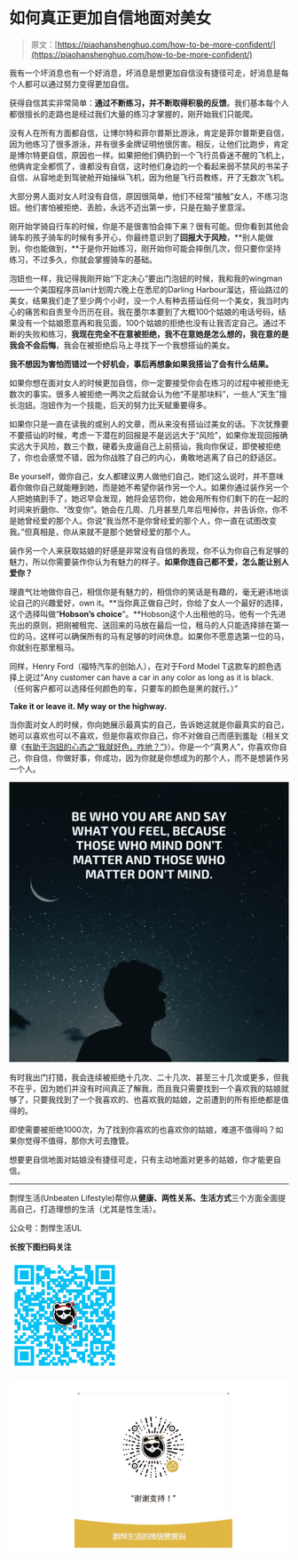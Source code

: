 # 如何真正更加自信地面对美女

> 原文：[https://piaohanshenghuo.com/how-to-be-more-confident/](https://piaohanshenghuo.com/how-to-be-more-confident/)

我有一个坏消息也有一个好消息，坏消息是想更加自信没有捷径可走，好消息是每个人都可以通过努力变得更加自信。

获得自信其实非常简单：**通过不断练习，并不断取得积极的反馈**。我们基本每个人都很擅长的走路也是经过我们大量的练习才掌握的，刚开始我们只能爬。

没有人在所有方面都自信，让博尔特和菲尔普斯比游泳，肯定是菲尔普斯更自信，因为他练习了很多游泳，并有很多金牌证明他很厉害。相反，让他们比跑步，肯定是博尔特更自信，原因也一样。如果把他们俩扔到一个飞行员昏迷不醒的飞机上，他俩肯定全都慌了，谁都没有自信，这时他们身边的一个看起来弱不禁风的书呆子自信、从容地走到驾驶舱开始操纵飞机，因为他是飞行员教练，开了无数次飞机。

大部分男人面对女人时没有自信，原因很简单，他们不经常“接触”女人，不练习泡妞。他们害怕被拒绝、丢脸，永远不迈出第一步，只是在脑子里意淫。

刚开始学骑自行车的时候，你是不是很害怕会摔下来？很有可能。但你看到其他会骑车的孩子骑车的时候有多开心，你最终意识到了**回报大于风险**，**别人能做到，你也能做到，**于是你开始练习，刚开始你可能会摔倒几次，但只要你坚持练习，不过多久，你就会掌握骑车的基础。

泡妞也一样，我记得我刚开始“下定决心”要出门泡妞的时候，我和我的wingman——一个美国程序员Ian计划周六晚上在悉尼的Darling Harbour溜达，搭讪路过的美女，结果我们走了至少两个小时，没一个人有种去搭讪任何一个美女，我当时内心的痛苦和自责至今历历在目。我在墨尔本要到了大概100个姑娘的电话号码，结果没有一个姑娘愿意再和我见面，100个姑娘的拒绝也没有让我否定自己。通过不断的失败和练习，**我现在完全不在意被拒绝，我不在意她是怎么想的，我在意的是我会不会后悔**，我会在被拒绝后马上寻找下一个我想搭讪的美女。

**我不想因为害怕而错过一个好机会，事后再想象如果我搭讪了会有什么结果。**

如果你想在面对女人的时候更加自信，你一定要接受你会在练习的过程中被拒绝无数次的事实。很多人被拒绝一两次之后就会认为他“不是那块料”，一些人“天生”擅长泡妞。泡妞作为一个技能，后天的努力比天赋重要得多。

如果你只是一直在读我的或别人的文章，而从来没有搭讪过美女的话。下次犹豫要不要搭讪的时候，考虑一下潜在的回报是不是远远大于“风险”，如果你发现回报确实远大于风险，数三个数，硬着头皮逼自己上前搭讪，我向你保证，即使被拒绝了，你也会感觉不错，因为你战胜了自己的内心，勇敢地逃离了自己的舒适区。

Be yourself，做你自己，女人都建议男人做他们自己，她们这么说时，并不意味着你做你自己就能睡到她，而是她不希望你装作另一个人。如果你通过装作另一个人把她搞到手了，她迟早会发现，她将会惩罚你，她会用所有你们剩下的在一起的时间来折磨你、“改变你”。她会在几周、几月甚至几年后甩掉你，并告诉你，你不是她曾经爱的那个人。你说“我当然不是你曾经爱的那个人，你一直在试图改变我。”但真相是，你从来就不是那个她曾经爱的那个人。

装作另一个人来获取姑娘的好感是非常没有自信的表现，你不认为你自己有足够的魅力，所以你需要装作你认为有魅力的样子。**如果你连自己都不爱，怎么能让别人爱你？**

理直气壮地做你自己，相信你是有魅力的，相信你的笑话是有趣的，毫无避讳地谈论自己的兴趣爱好，own it。**当你真正做自己时，你给了女人一个最好的选择，这个选择叫做“****Hobson’s choice****”。**Hobson这个人出租他的马，他有一个先进先出的原则，把刚被租完、送回来的马放在最后一位，租马的人只能选择排在第一位的马，这样可以确保所有的马有足够的时间休息。如果你不愿意选第一位的马，你就别在那里租马。

同样，Henry Ford（福特汽车的创始人），在对于Ford Model T这款车的颜色选择上说过”Any customer can have a car in any color as long as it is black.（任何客户都可以选择任何颜色的车，只要车的颜色是黑的就行。）”

**Take it or leave it. My way or the highway.**

当你面对女人的时候，你向她展示最真实的自己，告诉她这就是你最真实的自己，她可以喜欢也可以不喜欢，但是你喜欢你自己，你不对做自己而感到羞耻（相关文章《[有助于泡妞的心态之“我就好色，咋地？”](https://piaohanshenghuo.com/killer-instinct/)》）。你是一个“真男人”，你喜欢你自己，你自信，你做好事，你成功，因为你就是你想成为的那个人，而不是想装作另一个人。

![](img/140c0908f29566cf7724a8b047f031a9.png)



有时我出门打猎，我会连续被拒绝十几次、二十几次、甚至三十几次或更多，但我不在乎，因为她们并没有时间真正了解我，而且我只需要找到一个喜欢我的姑娘就够了，只要我找到了一个我喜欢的、也喜欢我的姑娘，之前遭到的所有拒绝都是值得的。

即使需要被拒绝1000次，为了找到你喜欢的也喜欢你的姑娘，难道不值得吗？如果你觉得不值得，那你大可去撸管。

想要更自信地面对姑娘没有捷径可走，只有主动地面对更多的姑娘，你才能更自信。

* * *

剽悍生活(Unbeaten Lifestyle)帮你从**健康、两性关系、生活方式**三个方面全面提高自己，打造理想的生活（尤其是性生活）。

公众号：剽悍生活UL

**长按下图扫码关注**

![](img/a0989f1e4aef369e08d4dbf090326e0b.png)



![](img/afd04fe4532ab314b05955a0a194521c.png)

